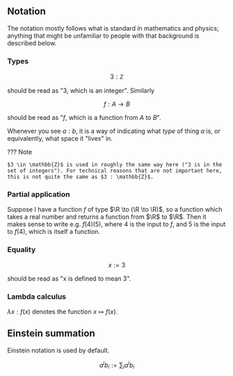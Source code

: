 $\newcommand{\R}{\mathbb{R}}$
$\newcommand{\Z}{\mathbb{Z}}$
$\newcommand{\RR}{\mathbb{R}}$
$\newcommand{\C}{\mathbb{C}}$
$\newcommand{\N}{\mathbb{N}}$

## Notation

The notation mostly follows what is standard in mathematics and physics; anything that might be unfamiliar to people with that background is described below. 

### Types

$$
3 : \mathbb{Z} 
$$

should be read as "3, which is an integer". Similarly

$$
f : A \to B
$$

should be read as "$f$, which is a function from $A$ to $B$".

Whenever you see $a : b$, it is a way of indicating what *type* of thing $a$ is, or equivalently, what space it "lives" in.

??? Note

    $3 \in \mathbb{Z}$ is used in roughly the same way here ("3 is in the set of integers"). For technical reasons that are not important here, this is not quite the same as $3 : \mathbb{Z}$.


### Partial application

Suppose I have a function $f$ of type $\R \to (\R \to \R)$, so a function which takes a real number and returns a function from $\R$ to $\R$. Then it makes sense to write e.g. $f(4)(5)$, where $4$ is the input to $f$, and $5$ is the input to $f(4)$, which is itself a function.
### Equality

$$
x := 3
$$

should be read as "x is defined to mean $3$".

### Lambda calculus

$\lambda x: f(x)$ denotes the function $x \mapsto f(x)$.

## Einstein summation

Einstein notation is used by default.

$$
a^ib_i := \sum_ia^ib_i
$$
